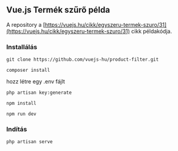 ## Vue.js Termék szűrő példa 

A repository a [https://vuejs.hu/cikk/egyszeru-termek-szuro/31](https://vuejs.hu/cikk/egyszeru-termek-szuro/31) cikk példakódja.

### Installálás

`git clone https://github.com/vuejs-hu/product-filter.git`

`composer install`

hozz létre egy .env fájlt

`php artisan key:generate`

`npm install`

`npm run dev`

### Indítás

`php artisan serve`
